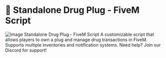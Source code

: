 # 🚀 Standalone Drug Plug - FiveM Script

![Image](https://github.com/user-attachments/assets/950d5510-c729-41a5-8f56-36fe889771d1)
Standalone Drug Plug - FiveM Script
A customizable script that allows players to own a plug and manage drug transactions in FiveM. Supports multiple inventories and notification systems. Need help? Join our Discord for support!
